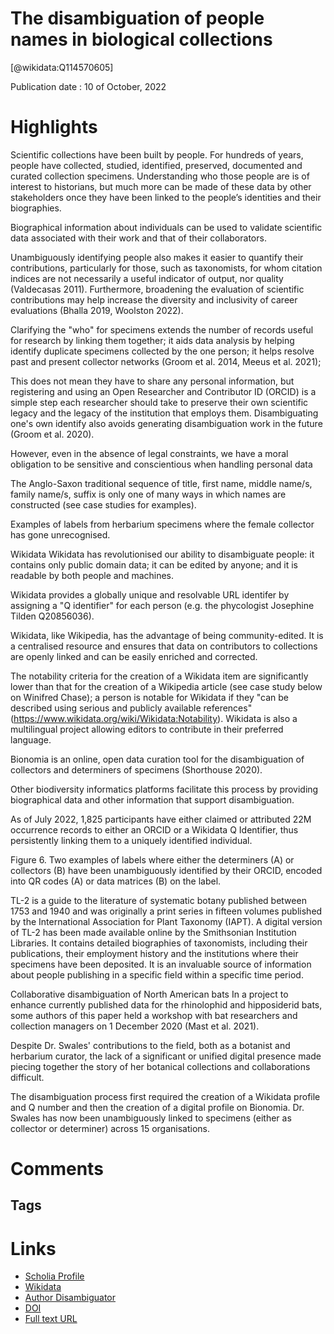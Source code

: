 
The disambiguation of people names in biological collections
============================================================
  
  [@wikidata:Q114570605]  
  
Publication date : 10 of October, 2022  

# Highlights

Scientific collections have been built by people. For hundreds of years, people have collected, studied, identified, preserved, documented and curated collection specimens. Understanding who those people are is of interest to historians, but much more can be made of these data by other stakeholders once they have been linked to the people’s identities and their biographies.

Biographical information about individuals can be used to validate scientific data associated with their work and that of their collaborators.

Unambiguously identifying people also makes it easier to quantify their contributions, particularly for those, such as taxonomists, for whom citation indices are not necessarily a useful indicator of output, nor quality (Valdecasas 2011). Furthermore, broadening the evaluation of scientific contributions may help increase the diversity and inclusivity of career evaluations (Bhalla 2019, Woolston 2022).


Clarifying the "who" for specimens extends the number of records useful for research by linking them together; it aids data analysis by helping identify duplicate specimens collected by the one person; it helps resolve past and present collector networks (Groom et al. 2014, Meeus et al. 2021);


This does not mean they have to share any personal information, but registering and using an Open Researcher and Contributor ID (ORCID) is a simple step each researcher should take to preserve their own scientific legacy and the legacy of the institution that employs them. Disambiguating one's own identify also avoids generating disambiguation work in the future (Groom et al. 2020).

However, even in the absence of legal constraints, we have a moral obligation to be sensitive and conscientious when handling personal data


The Anglo-Saxon traditional sequence of title, first name, middle name/s, family name/s, suffix is only one of many ways in which names are constructed (see case studies for examples).

Examples of labels from herbarium specimens where the female collector has gone unrecognised.

Wikidata
Wikidata has revolutionised our ability to disambiguate people: it contains only public domain data; it can be edited by anyone; and it is readable by both people and machines. 

Wikidata provides a globally unique and resolvable URL identifer by assigning a "Q identifier" for each person (e.g. the phycologist Josephine Tilden Q20856036).

Wikidata, like Wikipedia, has the advantage of being community-edited. It is a centralised resource and ensures that data on contributors to collections are openly linked and can be easily enriched and corrected. 

The notability criteria for the creation of a Wikidata item are significantly lower than that for the creation of a Wikipedia article (see case study below on Winifred Chase); a person is notable for Wikidata if they "can be described using serious and publicly available references" (https://www.wikidata.org/wiki/Wikidata:Notability). Wikidata is also a multilingual project allowing editors to contribute in their preferred language.


Bionomia is an online, open data curation tool for the disambiguation of collectors and determiners of specimens (Shorthouse 2020).

Other biodiversity informatics platforms facilitate this process by providing biographical data and other information that support disambiguation.

As of July 2022, 1,825 participants have either claimed or attributed 22M occurrence records to either an ORCID or a Wikidata Q Identifier, thus persistently linking them to a uniquely identified individual. 

Figure 6.
Two examples of labels where either the determiners (A) or collectors (B) have been unambiguously identified by their ORCID, encoded into QR codes (A) or data matrices (B) on the label.

TL-2 is a guide to the literature of systematic botany published between 1753 and 1940 and was originally a print series in fifteen volumes published by the International Association for Plant Taxonomy (IAPT). A digital version of TL-2 has been made available online by the Smithsonian Institution Libraries. It contains detailed biographies of taxonomists, including their publications, their employment history and the institutions where their specimens have been deposited. It is an invaluable source of information about people publishing in a specific field within a specific time period.



Collaborative disambiguation of North American bats
In a project to enhance currently published data for the rhinolophid and hipposiderid bats, some authors of this paper held a workshop with bat researchers and collection managers on 1 December 2020 (Mast et al. 2021).

Despite Dr. Swales' contributions to the field, both as a botanist and herbarium curator, the lack of a significant or unified digital presence made piecing together the story of her botanical collections and collaborations difficult. 

The disambiguation process first required the creation of a Wikidata profile and Q number and then the creation of a digital profile on Bionomia. Dr. Swales has now been unambiguously linked to specimens (either as collector or determiner) across 15 organisations.


# Comments

## Tags

# Links
  
 * [Scholia Profile](https://scholia.toolforge.org/work/Q114570605)  
 * [Wikidata](https://www.wikidata.org/wiki/Q114570605)  
 * [Author Disambiguator](https://author-disambiguator.toolforge.org/work_item_oauth.php?id=Q114570605&batch_id=&match=1&author_list_id=&doit=Get+author+links+for+work)  
 * [DOI](https://doi.org/10.3897/BDJ.10.E86089)  
 * [Full text URL](https://bdj.pensoft.net/article/86089/)  

